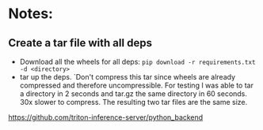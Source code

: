 # Notes: #
## Create a tar file with all deps
* Download all the wheels for all deps:
```pip download -r requirements.txt -d <directory>```
* tar up the deps. `Don't compress this tar since wheels are already compressed and therefore uncompressible. For testing I was able to tar a directory in 2 seconds and tar.gz the same directory in 60 seconds. 30x slower to compress. The resulting two tar files are the same size.


https://github.com/triton-inference-server/python_backend